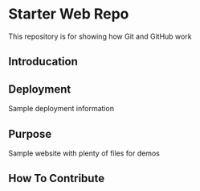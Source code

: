 # Starter Web Repo

This repository is for showing how Git and GitHub work

## Introducation 

## Deployment
Sample deployment information

## Purpose

Sample website with plenty of files for demos

## How To Contribute
